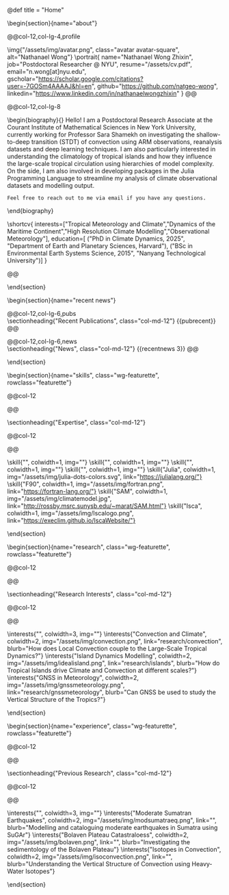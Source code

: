 @def title = "Home"

<!-- -----------------
     BIOGRAPHY SECTION
     ----------------- -->

\begin{section}{name="about"}

@@col-12,col-lg-4,profile

\img{"/assets/img/avatar.png", class="avatar avatar-square", alt="Nathanael Wong"}
\portrait{
    name="Nathanael Wong Zhixin",
    job="Postdoctoral Researcher @ NYU",
    resume="/assets/cv.pdf",
    email="n.wong[at]nyu.edu",
    gscholar="https://scholar.google.com/citations?user=-7GOSm4AAAAJ&hl=en",
    github="https://github.com/natgeo-wong",
    linkedin="https://www.linkedin.com/in/nathanaelwongzhixin"
}
@@

@@col-12,col-lg-8

\begin{biography}{}
    Hello! I am a Postdoctoral Research Associate at the Courant Institute of Mathematical Sciences in New York University, currently working for Professor Sara Shamekh on investigating the shallow-to-deep transition (STDT) of convection using ARM observations, reanalysis datasets and deep learning techniques. I am also particularly interested in understanding the climatology of tropical islands and how they influence the large-scale tropical circulation using hierarchies of model complexity. On the side, I am also involved in developing packages in the Julia Programming Language to streamline my analysis of climate observational datasets and modelling output.

    Feel free to reach out to me via email if you have any questions.
 
\end{biography}

\shortcv{
    interests=["Tropical Meteorology and Climate","Dynamics of the Maritime Continent","High Resolution Climate Modelling","Observational Meteorology"],
    education=[
        ("PhD in Climate Dynamics, 2025", "Department of Earth and Planetary Sciences, Harvard"),
        ("BSc in Environmental Earth Systems Science, 2015", "Nanyang Technological University")]
}

@@

\end{section}

<!-- end of Biography Section -->

<!-- Recent News Section -->

\begin{section}{name="recent news"}

<!-- --------------
     Short Publication List Column
     -------------- -->
@@col-12,col-lg-6,pubs
    \
        \sectionheading{"Recent Publications", class="col-md-12"}
    {{pubrecent}}
@@


<!-- --------------
     News/Blog Column
     -------------- -->
@@col-12,col-lg-6,news
    \
        \sectionheading{"News", class="col-md-12"}
    {{recentnews 3}}
@@

\end{section}

<!-- end of Recent News Section -->

<!-- --------------
     SKILLS SECTION
     -------------- -->

\begin{section}{name="skills", class="wg-featurette", rowclass="featurette"}

@@col-12

@@

\sectionheading{"Expertise", class="col-md-12"}

@@col-12

@@

\skill{"", colwidth=1, img=""}
\skill{"", colwidth=1, img=""}
\skill{"", colwidth=1, img=""}
\skill{"", colwidth=1, img=""}
\skill{"Julia", colwidth=1, img="/assets/img/julia-dots-colors.svg", link="https://julialang.org/"}
\skill{"F90", colwidth=1, img="/assets/img/fortran.png", link="https://fortran-lang.org/"}
\skill{"SAM", colwidth=1, img="/assets/img/climatemodel.jpg", link="http://rossby.msrc.sunysb.edu/~marat/SAM.html"}
\skill{"Isca", colwidth=1, img="/assets/img/Iscalogo.png", link="https://execlim.github.io/IscaWebsite/"}

\end{section}

<!-- --------------
     INTERSTS SECTION
     -------------- -->

\begin{section}{name="research", class="wg-featurette", rowclass="featurette"}

@@col-12

@@

\sectionheading{"Research Interests", class="col-md-12"}

@@col-12

@@

\interests{"", colwidth=3, img=""}
\interests{"Convection and Climate", colwidth=2, img="/assets/img/convection.png", link="research/convection", blurb="How does Local Convection couple to the Large-Scale Tropical Dynamics?"}
\interests{"Island Dynamics Modelling", colwidth=2, img="/assets/img/idealisland.png", link="research/islands", blurb="How do Tropical Islands drive Climate and Convection at different scales?"}
\interests{"GNSS in Meteorology", colwidth=2, img="/assets/img/gnssmeteorology.png", link="research/gnssmeteorology", blurb="Can GNSS be used to study the Vertical Structure of the Tropics?"}

\end{section}

\begin{section}{name="experience", class="wg-featurette", rowclass="featurette"}

@@col-12

@@

\sectionheading{"Previous Research", class="col-md-12"}

@@col-12

@@

\interests{"", colwidth=3, img=""}
\interests{"Moderate Sumatran Earthquakes", colwidth=2, img="/assets/img/modsumatraeq.png", link="", blurb="Modelling and cataloguing moderate earthquakes in Sumatra using SuGAr"}
\interests{"Bolaven Plateau Catastraloess", colwidth=2, img="/assets/img/bolaven.png", link="", blurb="Investigating the sedimentology of the Bolaven Plateau"}
\interests{"Isotopes in Convection", colwidth=2, img="/assets/img/isoconvection.png", link="", blurb="Understanding the Vertical Structure of Convection using Heavy-Water Isotopes"}

\end{section}

<!-- --------------
\begin{section}{name="about"}

@@col-12,col-md-8,profile

Text Text Text Text Text Text Text Text Text Text Text Text Text Text Text Text Text Text Text Text Text Text Text Text Text Text Text Text Text Text Text Text Text Text Text Text Text Text Text Text Text Text Text Text Text Text Text Text Text Text Text Text Text Text Text Text Text Text Text Text Text Text Text Text Text Text Text Text Text Text Text Text Text Text Text Text Text Text Text Text Text Text Text Text Text Text Text Text Text Text Text Text Text Text Text Text 

@@

\end{section}
     -------------- -->